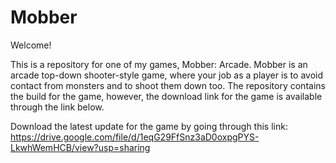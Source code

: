# Mobber
Welcome! 

This is a repository for one of my games, Mobber: Arcade. Mobber is an arcade top-down shooter-style game, where your job as a player is to avoid contact from monsters and to shoot them down too. The repository contains the build for the game, however, the download link for the game is available through the link below.

Download the latest update for the game by going through this link: https://drive.google.com/file/d/1eqG29FfSnz3aD0oxpgPYS-LkwhWemHCB/view?usp=sharing
